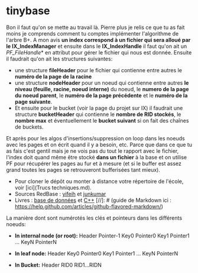 tinybase
========

Bon il faut qu'on se mette au travail là. Pierre plus je relis ce que tu as fait moins je comprends comment tu comptes implémenter l'algorithme de l'arbre B+. A mon avis **un index correspond à un fichier qui sera alloué par le IX_IndexManager** et ensuite dans le **IX_IndexHandle** il faut qu'on ait un *PF_FileHandle** en attribut pour gérer le fichier qui nous est donnée. Ensuite il faudrait qu'on ait les structures suivantes:

* une structure **fileHeader** pour le fichier qui contienne entre autres le **numéro de la page de la racine**
* une structure **nodeHeader** pour un noeud qui contienne entre autres **le niveau (feuille, racine, noeud interne)** du noeud, le **numero de la page du noeud parent**, le **numéro de la page précédente** et le **numéro de la page suivante**.
* Et ensuite pour le bucket (voir la page du projet sur IX) il faudrait une structure **bucketHeader** qui contienne le **nombre de RID stockés**, le **nombre max** et éventuellement le **bucket suivant** si on fait des chaînes de buckets.

Et après pour les algos d'insertions/suppression on loop dans les noeuds avec les pages et on écrit quand il y a besoin, etc. Parce que dans ce que tu as fais c'est gentil mais je ne vois pas du tout le rapport avec le fichier, l'index doit quand même être stocké **dans un fichier** à la base et on utilise PF pour récupérer les pages au fur et à mesure (et si le buffer est assez grand toutes les pages se retrouveront bufferisées tant mieux).

* Pour cloner le dépôt ou monter à distance votre répertoire de l'école, voir [ici](Trucs techniques.md).
* Sources RedBase : [yifeih](https://github.com/yifeih/redbase) et [junkumar](https://github.com/junkumar/redbase)
* Livres : [base de données](http://libgen.org/book/index.php?md5=E60B59A176028E4C66E2C42265A06427) et [C++](libgen.org/get.php?md5=2c10708a8337097ada6a36dc5b0efd24)
[//]: # (guide de Markdown ici : https://help.github.com/articles/github-flavored-markdown/)

La manière dont sont numérotés les clés et pointeurs dans les différents noeuds:

* **In internal node (or root):**
Header Pointer-1 Key0 Pointer0 Key1 Pointer1 ... KeyN PointerN

* **In leaf node:**
Header Key0 Pointer0 Key1 Pointer1 ... KeyN PointerN

* **In Bucket:**
Header RID0 RID1...RIDN